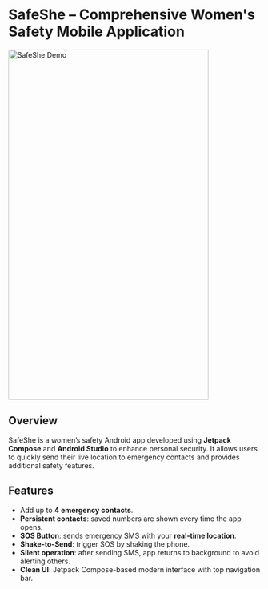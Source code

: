 # SafeShe – Comprehensive Women's Safety Mobile Application

<img src="screenshots/demo_screenshot.png" alt="SafeShe Demo" width="400" height="700"/>

## Overview
SafeShe is a women’s safety Android app developed using **Jetpack Compose** and **Android Studio** to enhance personal security. It allows users to quickly send their live location to emergency contacts and provides additional safety features.

## Features
- Add up to **4 emergency contacts**.
- **Persistent contacts**: saved numbers are shown every time the app opens.
- **SOS Button**: sends emergency SMS with your **real-time location**.
- **Shake-to-Send**: trigger SOS by shaking the phone.
- **Silent operation**: after sending SMS, app returns to background to avoid alerting others.
- **Clean UI**: Jetpack Compose-based modern interface with top navigation bar.
